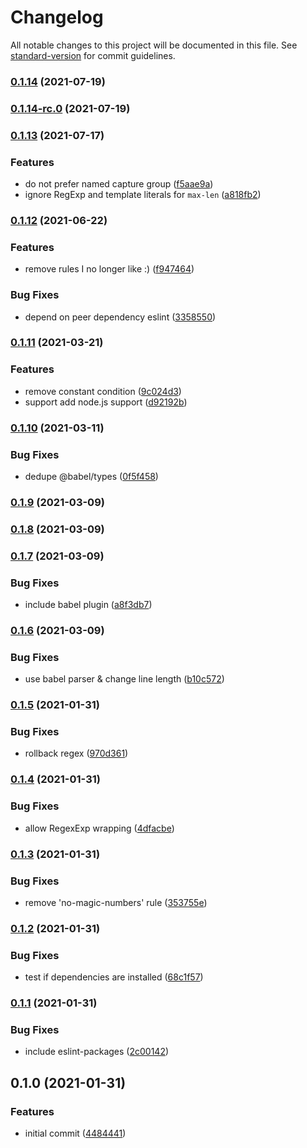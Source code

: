 # Changelog

All notable changes to this project will be documented in this file. See [standard-version](https://github.com/conventional-changelog/standard-version) for commit guidelines.

### [0.1.14](https://github.com/kwangure/eslint-config-svelte/compare/v0.1.14-rc.0...v0.1.14) (2021-07-19)

### [0.1.14-rc.0](https://github.com/kwangure/eslint-config-svelte/compare/v0.1.13...v0.1.14-rc.0) (2021-07-19)

### [0.1.13](https://github.com/kwangure/eslint-config-svelte/compare/v0.1.12...v0.1.13) (2021-07-17)


### Features

* do not prefer named capture group ([f5aae9a](https://github.com/kwangure/eslint-config-svelte/commit/f5aae9acac9eec45c8c6da2a0225f1c17a2e45c5))
* ignore RegExp and template literals for `max-len` ([a818fb2](https://github.com/kwangure/eslint-config-svelte/commit/a818fb267881039d22743847ce6fb274bd6d685f))

### [0.1.12](https://github.com/kwangure/eslint-config-svelte/compare/v0.1.11...v0.1.12) (2021-06-22)


### Features

* remove rules I no longer like :) ([f947464](https://github.com/kwangure/eslint-config-svelte/commit/f947464f03fadc4c3849d1c9919c9f43df9b5375))


### Bug Fixes

* depend on peer dependency eslint ([3358550](https://github.com/kwangure/eslint-config-svelte/commit/335855086c6f2027c0bc941094a87f68e5713c7b))

### [0.1.11](https://github.com/kwangure/eslint-config-svelte/compare/v0.1.10...v0.1.11) (2021-03-21)


### Features

* remove constant condition ([9c024d3](https://github.com/kwangure/eslint-config-svelte/commit/9c024d35e29c1fdf56f66322ed3d05866c8c6ed4))
* support add node.js support ([d92192b](https://github.com/kwangure/eslint-config-svelte/commit/d92192b9aba3d907c420d2a7d0cf6079f53a8d8e))

### [0.1.10](https://github.com/kwangure/eslint-config-svelte/compare/v0.1.9...v0.1.10) (2021-03-11)


### Bug Fixes

* dedupe @babel/types ([0f5f458](https://github.com/kwangure/eslint-config-svelte/commit/0f5f4585eacfa2fbd2ad02b9ce742c17cbbf4635))

### [0.1.9](https://github.com/kwangure/eslint-config-svelte/compare/v0.1.8...v0.1.9) (2021-03-09)

### [0.1.8](https://github.com/kwangure/eslint-config-svelte/compare/v0.1.7...v0.1.8) (2021-03-09)

### [0.1.7](https://github.com/kwangure/eslint-config-svelte/compare/v0.1.6...v0.1.7) (2021-03-09)


### Bug Fixes

* include babel plugin ([a8f3db7](https://github.com/kwangure/eslint-config-svelte/commit/a8f3db724aa4d9f488a12fc5cc55bda7ddcf1fc9))

### [0.1.6](https://github.com/kwangure/eslint-config-svelte/compare/v0.1.5...v0.1.6) (2021-03-09)


### Bug Fixes

* use babel parser & change line length ([b10c572](https://github.com/kwangure/eslint-config-svelte/commit/b10c57245ecf4a2ce0f318903dea438506036ee3))

### [0.1.5](https://github.com/kwangure/eslint-config-svelte/compare/v0.1.4...v0.1.5) (2021-01-31)


### Bug Fixes

* rollback regex ([970d361](https://github.com/kwangure/eslint-config-svelte/commit/970d361a0e59089466173a63fd51a97009a450d7))

### [0.1.4](https://github.com/kwangure/eslint-config-svelte/compare/v0.1.3...v0.1.4) (2021-01-31)


### Bug Fixes

* allow RegexExp wrapping ([4dfacbe](https://github.com/kwangure/eslint-config-svelte/commit/4dfacbe02a99ba8f2fda9973361a4ca476e5f4a9))

### [0.1.3](https://github.com/kwangure/eslint-config-svelte/compare/v0.1.2...v0.1.3) (2021-01-31)


### Bug Fixes

* remove 'no-magic-numbers' rule ([353755e](https://github.com/kwangure/eslint-config-svelte/commit/353755e921077fcca159bea4b7be3340e7cb5acc))

### [0.1.2](https://github.com/kwangure/eslint-config-svelte/compare/v0.1.1...v0.1.2) (2021-01-31)


### Bug Fixes

* test if dependencies are installed ([68c1f57](https://github.com/kwangure/eslint-config-svelte/commit/68c1f5799540ec1942e6d762cc6f6c448231ad5c))

### [0.1.1](https://github.com/kwangure/eslint-config-svelte/compare/v0.1.0...v0.1.1) (2021-01-31)


### Bug Fixes

* include eslint-packages ([2c00142](https://github.com/kwangure/eslint-config-svelte/commit/2c0014248bde384684e5659c4a615b796dcdeffb))

## 0.1.0 (2021-01-31)


### Features

* initial commit ([4484441](https://github.com/kwangure/eslint-config-svelte/commit/44844415b1a530f39ccac6db1d20f8636dfb716c))
